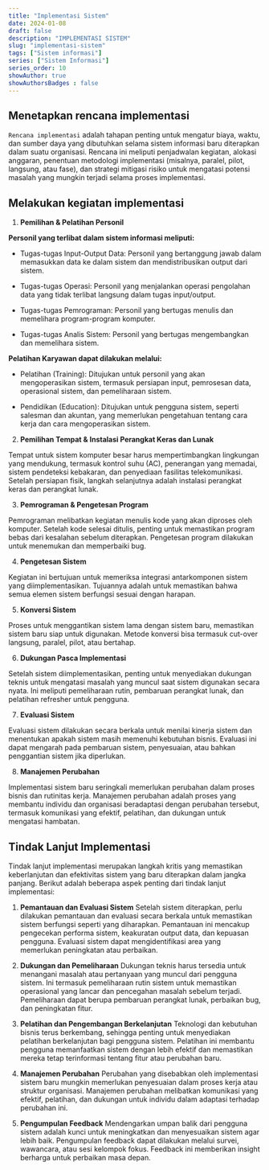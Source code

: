 ```yaml
---
title: "Implementasi Sistem"
date: 2024-01-08
draft: false
description: "IMPLEMENTASI SISTEM"
slug: "implementasi-sistem"
tags: ["Sistem informasi"]
series: ["Sistem Informasi"]
series_order: 10
showAuthor: true
showAuthorsBadges : false
---
```


## Menetapkan rencana implementasi
`Rencana implementasi` adalah tahapan penting untuk mengatur biaya, waktu, dan sumber daya yang dibutuhkan selama sistem informasi baru diterapkan dalam suatu organisasi. Rencana ini meliputi penjadwalan kegiatan, alokasi anggaran, penentuan metodologi implementasi (misalnya, paralel, pilot, langsung, atau fase), dan strategi mitigasi risiko untuk mengatasi potensi masalah yang mungkin terjadi selama proses implementasi.

## Melakukan kegiatan implementasi

1. **Pemilihan & Pelatihan Personil**

**Personil yang terlibat dalam sistem informasi meliputi:**

+ Tugas-tugas Input-Output Data: Personil yang bertanggung jawab dalam memasukkan data ke dalam sistem dan mendistribusikan output dari sistem.

+ Tugas-tugas Operasi: Personil yang menjalankan operasi pengolahan data yang tidak terlibat langsung dalam tugas input/output.

+ Tugas-tugas Pemrograman: Personil yang bertugas menulis dan memelihara program-program komputer.

+ Tugas-tugas Analis Sistem: Personil yang bertugas mengembangkan dan memelihara sistem.

**Pelatihan Karyawan dapat dilakukan melalui:**

+ Pelatihan (Training): Ditujukan untuk personil yang akan mengoperasikan sistem, termasuk persiapan input, pemrosesan data, operasional sistem, dan pemeliharaan sistem.

+ Pendidikan (Education): Ditujukan untuk pengguna sistem, seperti salesman dan akuntan, yang memerlukan pengetahuan tentang cara kerja dan cara mengoperasikan sistem.

2. **Pemilihan Tempat & Instalasi Perangkat Keras dan Lunak**

Tempat untuk sistem komputer besar harus mempertimbangkan lingkungan yang mendukung, termasuk kontrol suhu (AC), penerangan yang memadai, sistem pendeteksi kebakaran, dan penyediaan fasilitas telekomunikasi. Setelah persiapan fisik, langkah selanjutnya adalah instalasi perangkat keras dan perangkat lunak.

3. **Pemrograman & Pengetesan Program**

Pemrograman melibatkan kegiatan menulis kode yang akan diproses oleh komputer. Setelah kode selesai ditulis, penting untuk memastikan program bebas dari kesalahan sebelum diterapkan. Pengetesan program dilakukan untuk menemukan dan memperbaiki bug.

4. **Pengetesan Sistem**

Kegiatan ini bertujuan untuk memeriksa integrasi antarkomponen sistem yang diimplementasikan. Tujuannya adalah untuk memastikan bahwa semua elemen sistem berfungsi sesuai dengan harapan.

5. **Konversi Sistem**

Proses untuk menggantikan sistem lama dengan sistem baru, memastikan sistem baru siap untuk digunakan. Metode konversi bisa termasuk cut-over langsung, paralel, pilot, atau bertahap.

6. **Dukungan Pasca Implementasi**

Setelah sistem diimplementasikan, penting untuk menyediakan dukungan teknis untuk mengatasi masalah yang muncul saat sistem digunakan secara nyata. Ini meliputi pemeliharaan rutin, pembaruan perangkat lunak, dan pelatihan refresher untuk pengguna.

7. **Evaluasi Sistem**

Evaluasi sistem dilakukan secara berkala untuk menilai kinerja sistem dan menentukan apakah sistem masih memenuhi kebutuhan bisnis. Evaluasi ini dapat mengarah pada pembaruan sistem, penyesuaian, atau bahkan penggantian sistem jika diperlukan.

8. **Manajemen Perubahan**

Implementasi sistem baru seringkali memerlukan perubahan dalam proses bisnis dan rutinitas kerja. Manajemen perubahan adalah proses yang membantu individu dan organisasi beradaptasi dengan perubahan tersebut, termasuk komunikasi yang efektif, pelatihan, dan dukungan untuk mengatasi hambatan.

## Tindak Lanjut Implementasi
Tindak lanjut implementasi merupakan langkah kritis yang memastikan keberlanjutan dan efektivitas sistem yang baru diterapkan dalam jangka panjang. Berikut adalah beberapa aspek penting dari tindak lanjut implementasi:

1. **Pemantauan dan Evaluasi Sistem**
Setelah sistem diterapkan, perlu dilakukan pemantauan dan evaluasi secara berkala untuk memastikan sistem berfungsi seperti yang diharapkan. Pemantauan ini mencakup pengecekan performa sistem, keakuratan output data, dan kepuasan pengguna. Evaluasi sistem dapat mengidentifikasi area yang memerlukan peningkatan atau perbaikan.

2. **Dukungan dan Pemeliharaan**
Dukungan teknis harus tersedia untuk menangani masalah atau pertanyaan yang muncul dari pengguna sistem. Ini termasuk pemeliharaan rutin sistem untuk memastikan operasional yang lancar dan pencegahan masalah sebelum terjadi. Pemeliharaan dapat berupa pembaruan perangkat lunak, perbaikan bug, dan peningkatan fitur.

3. **Pelatihan dan Pengembangan Berkelanjutan**
Teknologi dan kebutuhan bisnis terus berkembang, sehingga penting untuk menyediakan pelatihan berkelanjutan bagi pengguna sistem. Pelatihan ini membantu pengguna memanfaatkan sistem dengan lebih efektif dan memastikan mereka tetap terinformasi tentang fitur atau perubahan baru.

4. **Manajemen Perubahan**
Perubahan yang disebabkan oleh implementasi sistem baru mungkin memerlukan penyesuaian dalam proses kerja atau struktur organisasi. Manajemen perubahan melibatkan komunikasi yang efektif, pelatihan, dan dukungan untuk individu dalam adaptasi terhadap perubahan ini.

5. **Pengumpulan Feedback**
Mendengarkan umpan balik dari pengguna sistem adalah kunci untuk meningkatkan dan menyesuaikan sistem agar lebih baik. Pengumpulan feedback dapat dilakukan melalui survei, wawancara, atau sesi kelompok fokus. Feedback ini memberikan insight berharga untuk perbaikan masa depan.